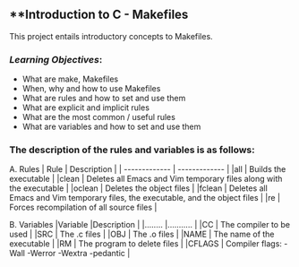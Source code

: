 ## **Introduction to C - Makefiles

 This project entails introductory concepts to Makefiles.


 ### *Learning Objectives*:
 - What are make, Makefiles
 - When, why and how to use Makefiles
 - What are rules and how to set and use them
 - What are explicit and implicit rules
 - What are the most common / useful rules
 - What are variables and how to set and use them

### The description of the rules and variables is as follows:

A. Rules
| Rule | Description |
| ------------- | ------------- |
|all | Builds the executable |
|clean | Deletes all Emacs and Vim temporary files along with the executable |
|oclean | Deletes the object files |
|fclean | Deletes all Emacs and Vim temporary files, the executable, and the object files |
|re | Forces recompilation of all source files |

B. Variables
|Variable |Description |
|........ |........... |
|CC | The compiler to be used |
|SRC | The .c files |
|OBJ | The .o files |
|NAME | The name of the executable |
|RM | The program to delete files |
|CFLAGS | Compiler flags: -Wall -Werror -Wextra -pedantic |
